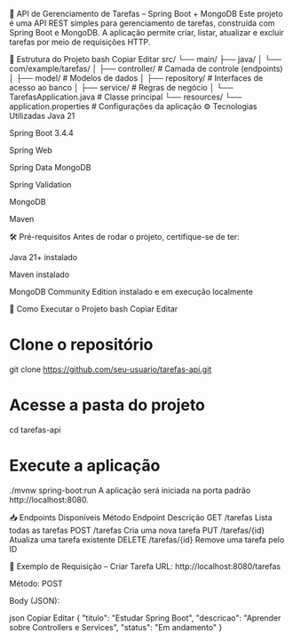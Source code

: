 📝 API de Gerenciamento de Tarefas – Spring Boot + MongoDB
Este projeto é uma API REST simples para gerenciamento de tarefas, construída com Spring Boot e MongoDB. A aplicação permite criar, listar, atualizar e excluir tarefas por meio de requisições HTTP.

📂 Estrutura do Projeto
bash
Copiar
Editar
src/
└── main/
    ├── java/
    │   └── com/example/tarefas/
    │       ├── controller/         # Camada de controle (endpoints)
    │       ├── model/              # Modelos de dados
    │       ├── repository/         # Interfaces de acesso ao banco
    │       ├── service/            # Regras de negócio
    │       └── TarefasApplication.java  # Classe principal
    └── resources/
        └── application.properties  # Configurações da aplicação
⚙️ Tecnologias Utilizadas
Java 21

Spring Boot 3.4.4

Spring Web

Spring Data MongoDB

Spring Validation

MongoDB

Maven

🛠️ Pré-requisitos
Antes de rodar o projeto, certifique-se de ter:

Java 21+ instalado

Maven instalado

MongoDB Community Edition instalado e em execução localmente

🚀 Como Executar o Projeto
bash
Copiar
Editar
# Clone o repositório
git clone https://github.com/seu-usuario/tarefas-api.git

# Acesse a pasta do projeto
cd tarefas-api

# Execute a aplicação
./mvnw spring-boot:run
A aplicação será iniciada na porta padrão http://localhost:8080.

📥 Endpoints Disponíveis
Método	Endpoint	Descrição
GET	/tarefas	Lista todas as tarefas
POST	/tarefas	Cria uma nova tarefa
PUT	/tarefas/{id}	Atualiza uma tarefa existente
DELETE	/tarefas/{id}	Remove uma tarefa pelo ID

📌 Exemplo de Requisição – Criar Tarefa
URL: http://localhost:8080/tarefas

Método: POST

Body (JSON):

json
Copiar
Editar
{
  "titulo": "Estudar Spring Boot",
  "descricao": "Aprender sobre Controllers e Services",
  "status": "Em andamento"
}
